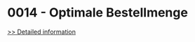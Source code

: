 # 0014 - Optimale Bestellmenge
[>> Detailed information](https://secure.shareit.com/shareit/product.html?productid=300646727&affiliateid=200057808)